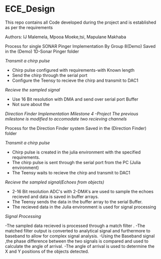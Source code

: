 # ECE_Design
This repo contains all Code developed during the project and is established as per the requirements 

Authors:
IJ Malemela, 
Mpooa Moeke,tsi,
Mapulane Makhaba

Process for single SONAR Pinger Implementation By Group 8(Demo) 
Saved in the (Demo) 1D-Sonar Pinger folder
 
_Transmit a chirp pulse_

- Chirp pulse configured with requirements-with Known length
- Send the chirp through the serial port 
- Configure the Teensy to recieve the chirp and transmit to DAC1

_Recieve the  sampled signal_ 

- Use 16 Bit resolution with DMA and send over serial port Buffer 
- Not sure about the 

_Direction Finder  Implementation_
_Milestone 4 -Project_
_The previous milestone is modified to accomodate two recieving channels_

Process for the Direction Finder system
Saved in the (Direction Finder) folder


_Transmit a chirp pulse_

- Chirp pulse is created in the julia environment with the specified requirements.
- The  chirp  pulse is sent through the serial port from the PC (Julia environment)
- The Teensy waits to recieve the chirp and transmit to DAC1

_Recieve the  sampled signal(Echoes from objects)_ 

- 2-16 Bit resolution ADC's with 2-DMA's are used to sample the echoes recieved and data is saved in buffer arrays. 
- The Teensy sends the data in the buffer array to the serial Buffer.
- The recieved data in the  Julia environment is used for signal processing 

_Signal Processing_ 

-The sampled data recieved is processed through a match filter .
-The matched filter output is converted to analytical signal and furthermore to baseband to allow for complex signal analysis.
-Using the Baseband signal ,the phase difference between the two signals is compared and used to calculate the angle of arrival.
-The angle of arrival is used to determine the X and Y positions of the objects detected.
